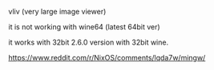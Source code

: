 vliv (very large image viewer)

it is not working with wine64 (latest 64bit ver)

it works with 32bit 2.6.0 version with 32bit wine.

https://www.reddit.com/r/NixOS/comments/lqda7w/mingw/
